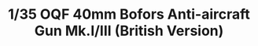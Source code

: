 ---
layout: product
title: "1/35 OQF 40mm Bofors Anti-aircraft Gun Mk.I/III (British Version)"
price: "TBA" 
desc: "Maketa"
img_path: "/assets/img/BRNC35111.webp"
brand: "Bronco"
available: false
special_offer: false
new: false
soon: false
cat: "010000"
subcat: "015800"
subsubcat: "0N/A"
sifra: "BRNC35111"
popular: false
spec: false
---